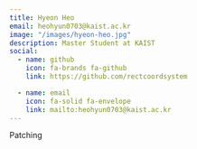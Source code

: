 ```yaml
---
title: Hyeon Heo
email: heohyun0703@kaist.ac.kr
image: "/images/hyeon-heo.jpg"
description: Master Student at KAIST
social:
  - name: github
    icon: fa-brands fa-github
    link: https://github.com/rectcoordsystem

  - name: email
    icon: fa-solid fa-envelope
    link: mailto:heohyun0703@kaist.ac.kr
---
```


Patching
